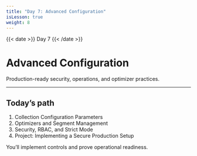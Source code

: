 ```yaml
---
title: "Day 7: Advanced Configuration"
isLesson: true
weight: 8
---
```


{{< date >}} Day 7 {{< /date >}}

# Advanced Configuration

Production-ready security, operations, and optimizer practices.

---

## Today’s path

1. Collection Configuration Parameters
2. Optimizers and Segment Management
3. Security, RBAC, and Strict Mode
4. Project: Implementing a Secure Production Setup

You’ll implement controls and prove operational readiness.

